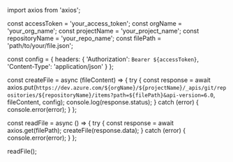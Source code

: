 import axios from 'axios';

const accessToken = 'your_access_token';
const orgName = 'your_org_name';
const projectName = 'your_project_name';
const repositoryName = 'your_repo_name';
const filePath = 'path/to/your/file.json';

const config = {
  headers: {
    'Authorization': `Bearer ${accessToken}`,
    'Content-Type': 'application/json'
  }
};

const createFile = async (fileContent) => {
  try {
    const response = await axios.put(`https://dev.azure.com/${orgName}/${projectName}/_apis/git/repositories/${repositoryName}/items?path=${filePath}&api-version=6.0`, fileContent, config);
    console.log(response.status);
  } catch (error) {
    console.error(error);
  }
};

const readFile = async () => {
  try {
    const response = await axios.get(filePath);
    createFile(response.data);
  } catch (error) {
    console.error(error);
  }
};

readFile();
